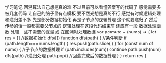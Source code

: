 学习笔记
回溯算法自己想是真的难 不过目前可以看懂答案写的代码了 
感觉需要多被几套代码 让自己的脑子里有点模板 要不然光想是真的不行
感觉有时候逻辑处理和递归差不多
先是部分数据初始化 
再是子节点的逻辑处理 这个就要递归了 然后传参的话一般都需要父节点的
逻辑处理在这段代码结束前 还应有一段 数据处理函数 处理一些不需要的变量 或 在回溯时处理数据
var permute = (nums) => {
    let res = [] //数据初始化
    dfs([])
    function dfs(path) {
        //条件判断
      if (path.length===nums.length) {
        res.push(path.slice())
      }
      for (const num of nums) {
          //子节点的数据处理
        if (path.includes(num)) continue
        path.push(num)
        dfs(path) //递归处理
        path.pop() //回溯完成后的数据处理
      }
    }
    return res
  }